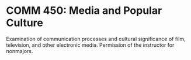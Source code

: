 # COMM 450: Media and Popular Culture

Examination of communication processes and cultural significance of film, television, and other electronic media. Permission of the instructor for nonmajors.